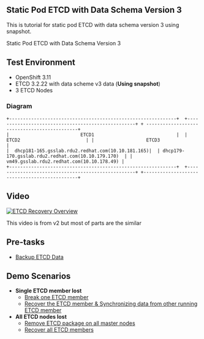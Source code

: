 Static Pod ETCD with Data Schema Version 3
------------------------------------------

This is tutorial for static pod ETCD with data schema version 3 using snapshot.

Static Pod ETCD with Data Schema Version 3

## Test Environment ##
- OpenShift 3.11
- ETCD 3.2.22 with data scheme v3 data (**Using snapshot**)
- 3 ETCD Nodes

### Diagram ###
```
+-------------------------------------------------------------+  +---------------------------------------------------+ + ---------------------------------------------+
|                          ETCD1                              |  |                      ETCD2                        | |                   ETCD3                      |
|  dhcp181-165.gsslab.rdu2.redhat.com(10.10.181.165)|  | dhcp179-170.gsslab.rdu2.redhat.com(10.10.179.170)  | |  vm49.gsslab.rdu2.redhat.com(10.10.178.49) |   
+-------------------------------------------------------------+  +---------------------------------------------------+ +----------------------------------------------+
```

## Video
[![ETCD Recovery Overview](http://img.youtube.com/vi/JA0vJ5M4I60/0.jpg)](https://www.youtube.com/embed/JA0vJ5M4I60)

This video is from v2 but most of parts are the similar

## Pre-tasks ##
- [Backup ETCD Data](./backup_v3.md)

## Demo Scenarios ##
- **Single ETCD member lost**
  - [Break one ETCD member](./single_etcd_lost/break_etcd.md)
  - [Recover the ETCD member & Synchronizing data from other running ETCD member](./single_etcd_lost/recover_etcd.md)
- **All ETCD nodes lost**
  - [Remove ETCD package on all master nodes](./all_etcd_lost/break_etcd.md)
  - [Recover all ETCD members](./all_etcd_lost/recover_all_etcd.md)



